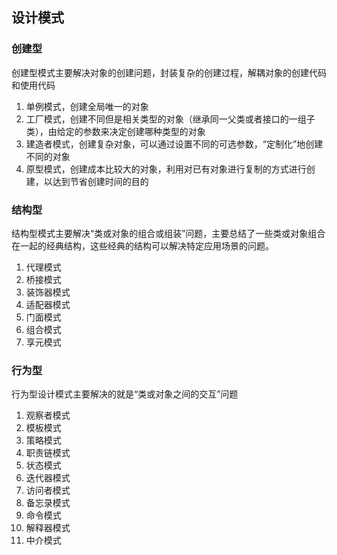 ## 设计模式

### 创建型

创建型模式主要解决对象的创建问题，封装复杂的创建过程，解耦对象的创建代码和使用代码

1. 单例模式，创建全局唯一的对象
2. 工厂模式，创建不同但是相关类型的对象（继承同一父类或者接口的一组子类），由给定的参数来决定创建哪种类型的对象
3. 建造者模式，创建复杂对象，可以通过设置不同的可选参数，“定制化”地创建不同的对象
4. 原型模式，创建成本比较大的对象，利用对已有对象进行复制的方式进行创建，以达到节省创建时间的目的


### 结构型

结构型模式主要解决“类或对象的组合或组装”问题，主要总结了一些类或对象组合在一起的经典结构，这些经典的结构可以解决特定应用场景的问题。

1. 代理模式
2. 桥接模式
3. 装饰器模式
4. 适配器模式
5. 门面模式
6. 组合模式
7. 享元模式

### 行为型

行为型设计模式主要解决的就是“类或对象之间的交互”问题

1. 观察者模式
2. 模板模式
3. 策略模式
4. 职责链模式
5. 状态模式
6. 迭代器模式
7. 访问者模式
8. 备忘录模式
9. 命令模式
10. 解释器模式
11. 中介模式


